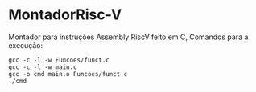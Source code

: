 # MontadorRisc-V
Montador para instruções Assembly RiscV feito em C,
Comandos para a execução:
    
    gcc -c -l -w Funcoes/funct.c
    gcc -c -l -w main.c
    gcc -o cmd main.o Funcoes/funct.c
    ./cmd
